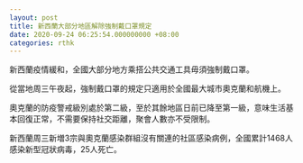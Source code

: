 ```yaml
---
layout: post
title: 新西蘭大部分地區解除強制戴口罩規定
date: 2020-09-24 06:25:54.000000000 +08:00
categories: rthk
---
```


新西蘭疫情緩和，全國大部分地方乘搭公共交通工具毋須強制戴口罩。

從當地周三午夜起，強制戴口罩的規定只適用於全國最大城市奧克蘭和航機上。

奧克蘭的防疫警戒級別處於第二級，至於其餘地區日前已降至第一級，意味生活基本回復正常，不需要保持社交距離，聚會人數亦不受限制。

新西蘭周三新増3宗與奧克蘭感染群組沒有關連的社區感染病例，全國累計1468人感染新型冠狀病毒，25人死亡。
